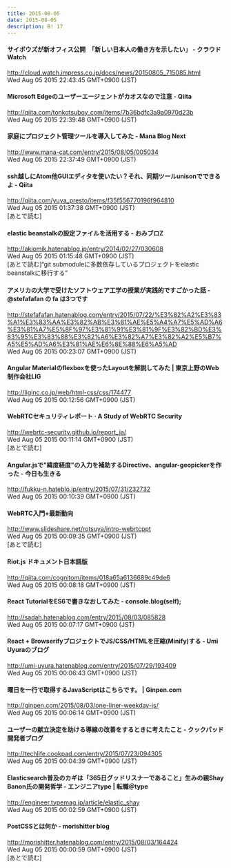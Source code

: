 ```yaml
---
title: 2015-08-05
date: 2015-08-05
description: B! 17
---
```


#### サイボウズが新オフィス公開　「新しい日本人の働き方を示したい」 - クラウド Watch
http://cloud.watch.impress.co.jp/docs/news/20150805_715085.html<br>
Wed Aug 05 2015 22:43:45 GMT+0900 (JST)<br>


#### Microsoft Edgeのユーザーエージェントがカオスなので注意 - Qiita
http://qiita.com/tonkotsuboy_com/items/7b36bdfc3a9a0970d23b<br>
Wed Aug 05 2015 22:39:48 GMT+0900 (JST)<br>


#### 家庭にプロジェクト管理ツールを導入してみた - Mana Blog Next
http://www.mana-cat.com/entry/2015/08/05/005034<br>
Wed Aug 05 2015 22:37:49 GMT+0900 (JST)<br>


#### ssh越しにAtom他GUIエディタを使いたい？それ、同期ツールunisonでできるよ - Qiita
http://qiita.com/yuya_presto/items/f35f556770196f964810<br>
Wed Aug 05 2015 01:37:38 GMT+0900 (JST)<br>
[あとで読む]


#### elastic beanstalkの設定ファイルを活用する - おみブロZ
http://akiomik.hatenablog.jp/entry/2014/02/27/030608<br>
Wed Aug 05 2015 01:15:48 GMT+0900 (JST)<br>
[あとで読む]“git submoduleに多数依存しているプロジェクトをelastic beanstalkに移行する”


#### アメリカの大学で受けたソフトウェア工学の授業が実践的ですごかった話 - @stefafafan の fa は3つです
http://stefafafan.hatenablog.com/entry/2015/07/22/%E3%82%A2%E3%83%A1%E3%83%AA%E3%82%AB%E3%81%AE%E5%A4%A7%E5%AD%A6%E3%81%A7%E5%8F%97%E3%81%91%E3%81%9F%E3%82%BD%E3%83%95%E3%83%88%E3%82%A6%E3%82%A7%E3%82%A2%E5%B7%A5%E5%AD%A6%E3%81%AE%E6%8E%88%E6%A5%AD<br>
Wed Aug 05 2015 00:23:07 GMT+0900 (JST)<br>


#### Angular Materialのflexboxを使ったLayoutを解説してみた | 東京上野のWeb制作会社LIG
http://liginc.co.jp/web/html-css/css/174477<br>
Wed Aug 05 2015 00:12:56 GMT+0900 (JST)<br>


####           WebRTCセキュリティレポート · A Study of WebRTC Security      
http://webrtc-security.github.io/report_ja/<br>
Wed Aug 05 2015 00:11:14 GMT+0900 (JST)<br>
[あとで読む]


#### Angular.jsで"緯度経度"の入力を補助するDirective、angular-geopickerを作った - 今日も生きる
http://fukku-n.hateblo.jp/entry/2015/07/31/232732<br>
Wed Aug 05 2015 00:10:39 GMT+0900 (JST)<br>


#### WebRTC入門+最新動向
http://www.slideshare.net/rotsuya/intro-webrtcppt<br>
Wed Aug 05 2015 00:09:35 GMT+0900 (JST)<br>
[あとで読む]


#### Riot.js ドキュメント日本語版
http://qiita.com/cognitom/items/018a65a6136689c49de6<br>
Wed Aug 05 2015 00:08:18 GMT+0900 (JST)<br>


#### React TutorialをES6で書きなおしてみた - console.blog(self);
http://sadah.hatenablog.com/entry/2015/08/03/085828<br>
Wed Aug 05 2015 00:07:17 GMT+0900 (JST)<br>


#### React + BrowserifyプロジェクトでJS/CSS/HTMLを圧縮(Minify)する - Umi Uyuraのブログ
http://umi-uyura.hatenablog.com/entry/2015/07/29/193409<br>
Wed Aug 05 2015 00:06:43 GMT+0900 (JST)<br>


#### 曜日を一行で取得するJavaScriptはこちらです。 | Ginpen.com
http://ginpen.com/2015/08/03/one-liner-weekday-js/<br>
Wed Aug 05 2015 00:06:14 GMT+0900 (JST)<br>


#### ユーザーの献立決定を助ける導線の改善をするときに考えたこと - クックパッド開発者ブログ
http://techlife.cookpad.com/entry/2015/07/23/094305<br>
Wed Aug 05 2015 00:04:39 GMT+0900 (JST)<br>


#### Elasticsearch普及のカギは「365日グッドリスナーであること」生みの親Shay Banon氏の開発哲学 - エンジニアtype | 転職＠type
http://engineer.typemag.jp/article/elastic_shay<br>
Wed Aug 05 2015 00:02:59 GMT+0900 (JST)<br>


#### PostCSSとは何か - morishitter blog
http://morishitter.hatenablog.com/entry/2015/08/03/164424<br>
Wed Aug 05 2015 00:00:59 GMT+0900 (JST)<br>
[あとで読む]


